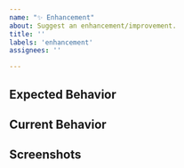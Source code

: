 ```yaml
---
name: "✨ Enhancement"
about: Suggest an enhancement/improvement.
title: ''
labels: 'enhancement'
assignees: ''

---
```


## Expected Behavior
<!--- Tell us how it should work. -->


## Current Behavior
<!--- Explain the difference from the current behavior. -->


## Screenshots
<!--- Remove section if no screenshots to share. -->
